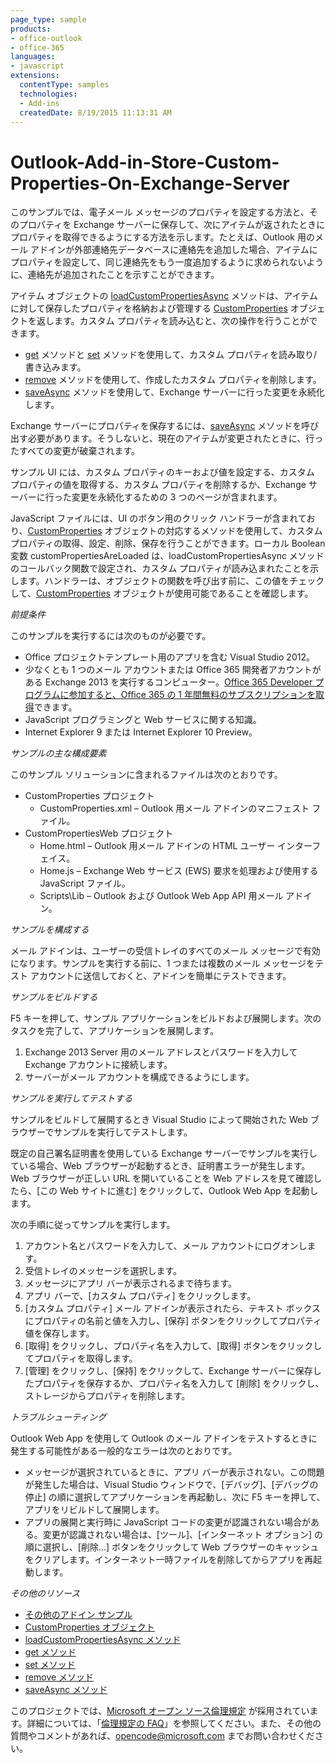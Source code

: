 ```yaml
---
page_type: sample
products:
- office-outlook
- office-365
languages:
- javascript
extensions:
  contentType: samples
  technologies:
  - Add-ins
  createdDate: 8/19/2015 11:13:31 AM
---
```

# Outlook-Add-in-Store-Custom-Properties-On-Exchange-Server
このサンプルでは、電子メール メッセージのプロパティを設定する方法と、そのプロパティを Exchange サーバーに保存して、次にアイテムが返されたときにプロパティを取得できるようにする方法を示します。たとえば、Outlook 用のメール アドインが外部連絡先データベースに連絡先を追加した場合、アイテムにプロパティを設定して、同じ連絡先をもう一度追加するように求められないように、連絡先が追加されたことを示すことができます。

アイテム オブジェクトの [loadCustomPropertiesAsync](http://msdn.microsoft.com/library/dfbec151-8ea7-4915-b723-09ea1396a261) メソッドは、アイテムに対して保存したプロパティを格納および管理する [CustomProperties](http://msdn.microsoft.com/library/%2095a69bd6-c4dc-429a-8b27-e2b68f74f3e3) オブジェクトを返します。カスタム プロパティを読み込むと、次の操作を行うことができます。

* [get](http://msdn.microsoft.com/library/3ab90551-138a-482d-9d93-4cdb20db193b) メソッドと [set](http://msdn.microsoft.com/library/03a8b253-b681-4a09-b828-80d9cf46ca9d) メソッドを使用して、カスタム プロパティを読み取り/書き込みます。 
* [remove](http://msdn.microsoft.com/library/01983beb-766f-4308-9e23-e840e950f7e3) メソッドを使用して、作成したカスタム プロパティを削除します。 
* [saveAsync](http://msdn.microsoft.com/library/690d5aa9-62b5-4e5c-9548-62dfdbb5fa56) メソッドを使用して、Exchange サーバーに行った変更を永続化します。 

Exchange サーバーにプロパティを保存するには、[saveAsync](http://msdn.microsoft.com/library/690d5aa9-62b5-4e5c-9548-62dfdbb5fa56) メソッドを呼び出す必要があります。そうしないと、現在のアイテムが変更されたときに、行ったすべての変更が破棄されます。

サンプル UI には、カスタム プロパティのキーおよび値を設定する、カスタム プロパティの値を取得する、カスタム プロパティを削除するか、Exchange サーバーに行った変更を永続化するための 3 つのページが含まれます。

JavaScript ファイルには、UI のボタン用のクリック ハンドラーが含まれており、[CustomProperties](http://msdn.microsoft.com/library/%2095a69bd6-c4dc-429a-8b27-e2b68f74f3e3) オブジェクトの対応するメソッドを使用して、カスタム プロパティの取得、設定、削除、保存を行うことができます。ローカル Boolean 変数 customPropertiesAreLoaded は、loadCustomPropertiesAsync メソッドのコールバック関数で設定され、カスタム プロパティが読み込まれたことを示します。ハンドラーは、オブジェクトの関数を呼び出す前に、この値をチェックして、[CustomProperties](http://msdn.microsoft.com/library/%2095a69bd6-c4dc-429a-8b27-e2b68f74f3e3) オブジェクトが使用可能であることを確認します。 

*前提条件*

このサンプルを実行するには次のものが必要です。

* Office プロジェクトテンプレート用のアプリを含む Visual Studio 2012。 
* 少なくとも 1 つのメール アカウントまたは Office 365 開発者アカウントがある Exchange 2013 を実行するコンピューター。[Office 365 Developer プログラムに参加すると、Office 365 の 1 年間無料のサブスクリプションを取得](https://aka.ms/devprogramsignup)できます。
* JavaScript プログラミングと Web サービスに関する知識。 
* Internet Explorer 9 または Internet Explorer 10 Preview。 

*サンプルの主な構成要素*

このサンプル ソリューションに含まれるファイルは次のとおりです。

* CustomProperties プロジェクト 
  * CustomProperties.xml – Outlook 用メール アドインのマニフェスト ファイル。 
* CustomPropertiesWeb プロジェクト
  * Home.html – Outlook 用メール アドインの HTML ユーザー インターフェイス。 
  * Home.js – Exchange Web サービス (EWS) 要求を処理および使用する JavaScript ファイル。 
  * Scripts\\Lib – Outlook および Outlook Web App API 用メール アドイン。 


*サンプルを構成する*

メール アドインは、ユーザーの受信トレイのすべてのメール メッセージで有効になります。サンプルを実行する前に、1 つまたは複数のメール メッセージをテスト アカウントに送信しておくと、アドインを簡単にテストできます。

*サンプルをビルドする*

F5 キーを押して、サンプル アプリケーションをビルドおよび展開します。次のタスクを完了して、アプリケーションを展開します。

1. Exchange 2013 Server 用のメール アドレスとパスワードを入力して Exchange アカウントに接続します。 
2. サーバーがメール アカウントを構成できるようにします。 

*サンプルを実行してテストする*

サンプルをビルドして展開するとき Visual Studio によって開始された Web ブラウザーでサンプルを実行してテストします。

既定の自己署名証明書を使用している Exchange サーバーでサンプルを実行している場合、Web ブラウザーが起動するとき、証明書エラーが発生します。Web ブラウザーが正しい URL を開いていることを Web アドレスを見て確認したら、[この Web サイトに進む] をクリックして、Outlook Web App を起動します。

次の手順に従ってサンプルを実行します。

1. アカウント名とパスワードを入力して、メール アカウントにログオンします。 
2. 受信トレイのメッセージを選択します。 
3. メッセージにアプリ バーが表示されるまで待ちます。 
4. アプリ バーで、[カスタム プロパティ] をクリックします。 
5. [カスタム プロパティ] メール アドインが表示されたら、テキスト ボックスにプロパティの名前と値を入力し、[保存] ボタンをクリックしてプロパティ値を保存します。 
6. [取得] をクリックし、プロパティ名を入力して、[取得] ボタンをクリックしてプロパティを取得します。 
7. [管理] をクリックし、[保持] をクリックして、Exchange サーバーに保存したプロパティを保存するか、プロパティ名を入力して [削除] をクリックし、ストレージからプロパティを削除します。 

*トラブルシューティング*

Outlook Web App を使用して Outlook のメール アドインをテストするときに発生する可能性がある一般的なエラーは次のとおりです。

* メッセージが選択されているときに、アプリ バーが表示されない。この問題が発生した場合は、Visual Studio ウィンドウで、[デバッグ]、[デバッグの停止] の順に選択してアプリケーションを再起動し、次に F5 キーを押して、アプリをリビルドして展開します。 
* アプリの展開と実行時に JavaScript コードの変更が認識されない場合がある。変更が認識されない場合は、[ツール]、[インターネット オプション] の順に選択し、[削除…] ボタンをクリックして Web ブラウザーのキャッシュをクリアします。インターネット一時ファイルを削除してからアプリを再起動します。 

*その他のリソース*

* [その他のアドイン サンプル](https://github.com/OfficeDev?utf8=%E2%9C%93&query=-Add-in)
* [CustomProperties オブジェクト](http://msdn.microsoft.com/library/%2095a69bd6-c4dc-429a-8b27-e2b68f74f3e3)
* [loadCustomPropertiesAsync メソッド](http://msdn.microsoft.com/library/dfbec151-8ea7-4915-b723-09ea1396a261)
* [get メソッド](http://msdn.microsoft.com/library/3ab90551-138a-482d-9d93-4cdb20db193b)
* [set メソッド](http://msdn.microsoft.com/library/03a8b253-b681-4a09-b828-80d9cf46ca9d)
* [remove メソッド](http://msdn.microsoft.com/library/01983beb-766f-4308-9e23-e840e950f7e3)
* [saveAsync メソッド](http://msdn.microsoft.com/library/690d5aa9-62b5-4e5c-9548-62dfdbb5fa56)



このプロジェクトでは、[Microsoft オープン ソース倫理規定](https://opensource.microsoft.com/codeofconduct/) が採用されています。詳細については、「[倫理規定の FAQ](https://opensource.microsoft.com/codeofconduct/faq/)」を参照してください。また、その他の質問やコメントがあれば、[opencode@microsoft.com](mailto:opencode@microsoft.com) までお問い合わせください。
